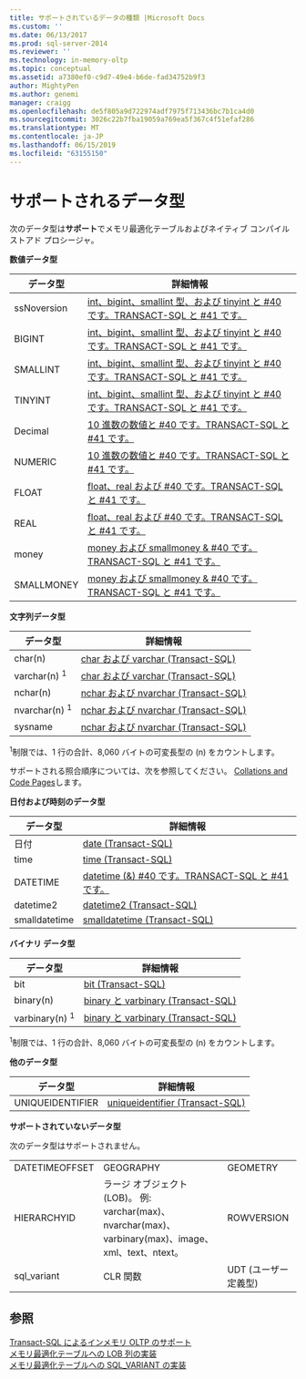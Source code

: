 ```yaml
---
title: サポートされているデータの種類 |Microsoft Docs
ms.custom: ''
ms.date: 06/13/2017
ms.prod: sql-server-2014
ms.reviewer: ''
ms.technology: in-memory-oltp
ms.topic: conceptual
ms.assetid: a7380ef0-c9d7-49e4-b6de-fad34752b9f3
author: MightyPen
ms.author: genemi
manager: craigg
ms.openlocfilehash: de5f805a9d722974adf7975f713436bc7b1ca4d0
ms.sourcegitcommit: 3026c22b7fba19059a769ea5f367c4f51efaf286
ms.translationtype: MT
ms.contentlocale: ja-JP
ms.lasthandoff: 06/15/2019
ms.locfileid: "63155150"
---
```

# <a name="supported-data-types"></a>サポートされるデータ型
  次のデータ型は**サポート**でメモリ最適化テーブルおよびネイティブ コンパイル ストアド プロシージャ。  
  
 **数値データ型**  
  
|データ型|詳細情報|  
|---------------|--------------------------|  
|ssNoversion|[int、bigint、smallint 型、および tinyint と #40 です。TRANSACT-SQL と #41 です。](/sql/t-sql/data-types/int-bigint-smallint-and-tinyint-transact-sql)|  
|BIGINT|[int、bigint、smallint 型、および tinyint と #40 です。TRANSACT-SQL と #41 です。](/sql/t-sql/data-types/int-bigint-smallint-and-tinyint-transact-sql)|  
|SMALLINT|[int、bigint、smallint 型、および tinyint と #40 です。TRANSACT-SQL と #41 です。](/sql/t-sql/data-types/int-bigint-smallint-and-tinyint-transact-sql)|  
|TINYINT|[int、bigint、smallint 型、および tinyint と #40 です。TRANSACT-SQL と #41 です。](/sql/t-sql/data-types/int-bigint-smallint-and-tinyint-transact-sql)|  
|Decimal|[10 進数の数値と #40 です。TRANSACT-SQL と #41 です。](/sql/t-sql/data-types/decimal-and-numeric-transact-sql)|  
|NUMERIC|[10 進数の数値と #40 です。TRANSACT-SQL と #41 です。](/sql/t-sql/data-types/decimal-and-numeric-transact-sql)|  
|FLOAT|[float、real および #40 です。TRANSACT-SQL と #41 です。](/sql/t-sql/data-types/float-and-real-transact-sql)|  
|REAL|[float、real および #40 です。TRANSACT-SQL と #41 です。](/sql/t-sql/data-types/float-and-real-transact-sql)|  
|money|[money および smallmoney & #40 です。TRANSACT-SQL と #41 です。](/sql/t-sql/data-types/money-and-smallmoney-transact-sql)|  
|SMALLMONEY|[money および smallmoney & #40 です。TRANSACT-SQL と #41 です。](/sql/t-sql/data-types/money-and-smallmoney-transact-sql)|  
  
 **文字列データ型**  
  
|データ型|詳細情報|  
|---------------|--------------------------|  
|char(n)|[char および varchar &#40;Transact-SQL&#41;](/sql/t-sql/data-types/char-and-varchar-transact-sql)|  
|varchar(n) <sup>1</sup>|[char および varchar &#40;Transact-SQL&#41;](/sql/t-sql/data-types/char-and-varchar-transact-sql)|  
|nchar(n)|[nchar および nvarchar &#40;Transact-SQL&#41;](/sql/t-sql/data-types/nchar-and-nvarchar-transact-sql)|  
|nvarchar(n) <sup>1</sup>|[nchar および nvarchar &#40;Transact-SQL&#41;](/sql/t-sql/data-types/nchar-and-nvarchar-transact-sql)|  
|sysname|[nchar および nvarchar &#40;Transact-SQL&#41;](/sql/t-sql/data-types/nchar-and-nvarchar-transact-sql)|  
  
 <sup>1</sup>制限では、1 行の合計、8,060 バイトの可変長型の (n) をカウントします。  
  
 サポートされる照合順序については、次を参照してください。 [Collations and Code Pages](../../database-engine/collations-and-code-pages.md)します。  
  
 **日付および時刻のデータ型**  
  
|データ型|詳細情報|  
|---------------|--------------------------|  
|日付|[date &#40;Transact-SQL&#41;](/sql/t-sql/data-types/date-transact-sql)|  
|time|[time &#40;Transact-SQL&#41;](/sql/t-sql/data-types/time-transact-sql)|  
|DATETIME|[datetime (&) #40 です。TRANSACT-SQL と #41 です。](/sql/t-sql/data-types/datetime-transact-sql)|  
|datetime2|[datetime2 &#40;Transact-SQL&#41;](/sql/t-sql/data-types/datetime2-transact-sql)|  
|smalldatetime|[smalldatetime &#40;Transact-SQL&#41;](/sql/t-sql/data-types/smalldatetime-transact-sql)|  
  
 **バイナリ データ型**  
  
|データ型|詳細情報|  
|---------------|--------------------------|  
|bit|[bit &#40;Transact-SQL&#41;](/sql/t-sql/data-types/bit-transact-sql)|  
|binary(n)|[binary と varbinary &#40;Transact-SQL&#41;](/sql/t-sql/data-types/binary-and-varbinary-transact-sql)|  
|varbinary(n) <sup>1</sup>|[binary と varbinary &#40;Transact-SQL&#41;](/sql/t-sql/data-types/binary-and-varbinary-transact-sql)|  
  
 <sup>1</sup>制限では、1 行の合計、8,060 バイトの可変長型の (n) をカウントします。  
  
 **他のデータ型**  
  
|データ型|詳細情報|  
|---------------|--------------------------|  
|UNIQUEIDENTIFIER|[uniqueidentifier &#40;Transact-SQL&#41;](/sql/t-sql/data-types/uniqueidentifier-transact-sql)|  
  
 **サポートされていないデータ型**  
  
 次のデータ型はサポートされません。  
  
||||  
|-|-|-|  
|DATETIMEOFFSET|GEOGRAPHY|GEOMETRY|  
|HIERARCHYID|ラージ オブジェクト (LOB)。 例: varchar(max)、nvarchar(max)、varbinary(max)、image、xml、text、ntext。|ROWVERSION|  
|sql_variant|CLR 関数|UDT (ユーザー定義型)|  
  
## <a name="see-also"></a>参照  
 [Transact-SQL によるインメモリ OLTP のサポート](transact-sql-support-for-in-memory-oltp.md)   
 [メモリ最適化テーブルへの LOB 列の実装](../../database-engine/implementing-lob-columns-in-a-memory-optimized-table.md)   
 [メモリ最適化テーブルへの SQL_VARIANT の実装](implementing-sql-variant-in-a-memory-optimized-table.md)  
  
  
